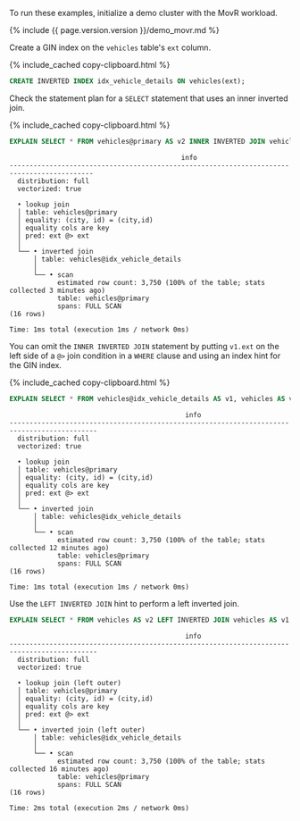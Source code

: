To run these examples, initialize a demo cluster with the MovR workload.

{% include {{ page.version.version }}/demo_movr.md %}

Create a GIN index on the `vehicles` table's `ext` column.

{% include_cached copy-clipboard.html %}
~~~ sql
CREATE INVERTED INDEX idx_vehicle_details ON vehicles(ext);
~~~

Check the statement plan for a `SELECT` statement that uses an inner inverted join.

{% include_cached copy-clipboard.html %}
~~~ sql
EXPLAIN SELECT * FROM vehicles@primary AS v2 INNER INVERTED JOIN vehicles@idx_vehicle_details AS v1 ON v1.ext @> v2.ext;
~~~

~~~
                                           info
-------------------------------------------------------------------------------------------
  distribution: full
  vectorized: true

  • lookup join
  │ table: vehicles@primary
  │ equality: (city, id) = (city,id)
  │ equality cols are key
  │ pred: ext @> ext
  │
  └── • inverted join
      │ table: vehicles@idx_vehicle_details
      │
      └── • scan
            estimated row count: 3,750 (100% of the table; stats collected 3 minutes ago)
            table: vehicles@primary
            spans: FULL SCAN
(16 rows)

Time: 1ms total (execution 1ms / network 0ms)
~~~

You can omit the `INNER INVERTED JOIN` statement by putting `v1.ext` on the left side of a `@>` join condition in a `WHERE` clause and using an index hint for the GIN index.

{% include_cached copy-clipboard.html %}
~~~ sql
EXPLAIN SELECT * FROM vehicles@idx_vehicle_details AS v1, vehicles AS v2 WHERE v1.ext @> v2.ext;
~~~

~~~
                                            info
--------------------------------------------------------------------------------------------
  distribution: full
  vectorized: true

  • lookup join
  │ table: vehicles@primary
  │ equality: (city, id) = (city,id)
  │ equality cols are key
  │ pred: ext @> ext
  │
  └── • inverted join
      │ table: vehicles@idx_vehicle_details
      │
      └── • scan
            estimated row count: 3,750 (100% of the table; stats collected 12 minutes ago)
            table: vehicles@primary
            spans: FULL SCAN
(16 rows)

Time: 1ms total (execution 1ms / network 0ms)
~~~

Use the `LEFT INVERTED JOIN` hint to perform a left inverted join.

~~~ sql
EXPLAIN SELECT * FROM vehicles AS v2 LEFT INVERTED JOIN vehicles AS v1 ON v1.ext @> v2.ext;
~~~

~~~
                                            info
--------------------------------------------------------------------------------------------
  distribution: full
  vectorized: true

  • lookup join (left outer)
  │ table: vehicles@primary
  │ equality: (city, id) = (city,id)
  │ equality cols are key
  │ pred: ext @> ext
  │
  └── • inverted join (left outer)
      │ table: vehicles@idx_vehicle_details
      │
      └── • scan
            estimated row count: 3,750 (100% of the table; stats collected 16 minutes ago)
            table: vehicles@primary
            spans: FULL SCAN
(16 rows)

Time: 2ms total (execution 2ms / network 0ms)
~~~
